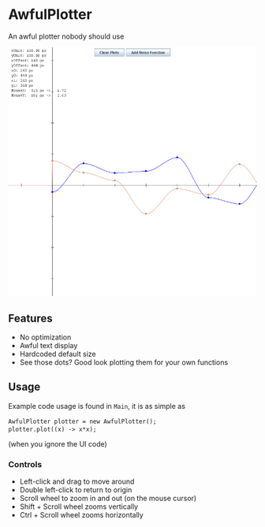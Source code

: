 # AwfulPlotter
An awful plotter nobody should use

![Example Screenshot](example.png)

## Features

* No optimization
* Awful text display
* Hardcoded default size
* See those dots? Good look plotting them for your own functions

## Usage

Example code usage is found in `Main`, it is as simple as

```
AwfulPlotter plotter = new AwfulPlotter();
plotter.plot((x) -> x*x);
```
(when you ignore the UI code)

### Controls

* Left-click and drag to move around
* Double left-click to return to origin
* Scroll wheel to zoom in and out (on the mouse cursor)
* Shift + Scroll wheel zooms vertically
* Ctrl + Scroll wheel zooms horizontally